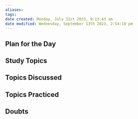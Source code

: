 ```yaml
---
aliases: 
tags: 
date created: Monday, July 31st 2023, 9:13:43 am
date modified: Wednesday, September 13th 2023, 2:54:10 pm
---
```


## Plan for the Day

## Study Topics

## Topics Discussed

## Topics Practiced

## Doubts
